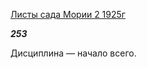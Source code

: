 [Листы сада Мории 2 1925г](https://127.0.0.1:4002/agni/1925)

___253___

Дисциплина — начало всего.   


